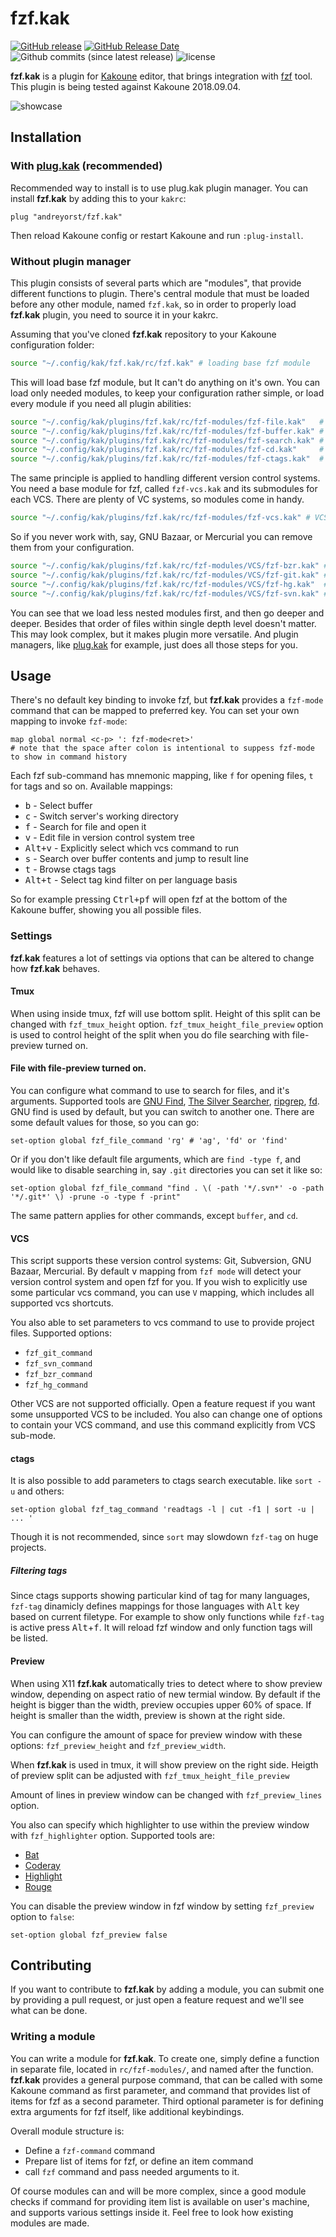 # fzf.kak

[![GitHub release](https://img.shields.io/github/release/andreyorst/fzf.kak.svg)](https://github.com/andreyorst/fzf.kak/releases)
[![GitHub Release Date](https://img.shields.io/github/release-date/andreyorst/fzf.kak.svg)](https://github.com/andreyorst/fzf.kak/releases)
![Github commits (since latest release)](https://img.shields.io/github/commits-since/andreyorst/fzf.kak/latest.svg)
![license](https://img.shields.io/github/license/andreyorst/fzf.kak.svg)

**fzf.kak** is a plugin for [Kakoune](https://github.com/mawww/kakoune) editor, that brings integration with [fzf](https://github.com/junegunn/fzf)
tool. This plugin is being tested against Kakoune 2018.09.04.

![showcase](https://user-images.githubusercontent.com/19470159/46813471-6ee76800-cd7f-11e8-89aa-123b3a5f9f1b.gif)

## Installation
### With **[plug.kak](https://github.com/andreyorst/plug.kak)** (recommended)
Recommended way to install is to use plug.kak plugin manager.
You can install **fzf.kak** by adding this to your `kakrc`:

```kak
plug "andreyorst/fzf.kak"
```

Then reload Kakoune config or restart Kakoune and run `:plug-install`. 

### Without plugin manager
This plugin consists of several parts which are "modules", that provide different functions to plugin.
There's central module that must be loaded before any other module, named `fzf.kak`, so in order to properly
load **fzf.kak** plugin, you need to source it in your kakrc.

Assuming that you've cloned **fzf.kak** repository to your Kakoune configuration folder:

```sh
source "~/.config/kak/fzf.kak/rc/fzf.kak" # loading base fzf module
```

This will load base fzf module, but It can't do anything on it's own. You can load only needed modules, to
keep your configuration rather simple, or load every module if you need all plugin abilities:

```sh
source "~/.config/kak/plugins/fzf.kak/rc/fzf-modules/fzf-file.kak"   # fzf file chooser
source "~/.config/kak/plugins/fzf.kak/rc/fzf-modules/fzf-buffer.kak" # switching buffers with fzf
source "~/.config/kak/plugins/fzf.kak/rc/fzf-modules/fzf-search.kak" # search within file contents
source "~/.config/kak/plugins/fzf.kak/rc/fzf-modules/fzf-cd.kak"     # change server's working directory
source "~/.config/kak/plugins/fzf.kak/rc/fzf-modules/fzf-ctags.kak"  # search for tag in your project ctags file
```

The same principle is applied to handling different version control systems. You need a base module for fzf,
called `fzf-vcs.kak` and its submodules for each VCS. There are plenty of VC systems, so modules come in handy.

```sh
source "~/.config/kak/plugins/fzf.kak/rc/fzf-modules/fzf-vcs.kak" # VCS base module
```

So if you never work with, say, GNU Bazaar, or Mercurial you can remove them from your configuration.

```sh
source "~/.config/kak/plugins/fzf.kak/rc/fzf-modules/VCS/fzf-bzr.kak" # GNU Bazaar support
source "~/.config/kak/plugins/fzf.kak/rc/fzf-modules/VCS/fzf-git.kak" # Git support module
source "~/.config/kak/plugins/fzf.kak/rc/fzf-modules/VCS/fzf-hg.kak"  # Mercurial VCS
source "~/.config/kak/plugins/fzf.kak/rc/fzf-modules/VCS/fzf-svn.kak" # Subversion module
```

You can see that we load less nested modules first, and then go deeper and deeper. Besides that order of
files within single depth level doesn't matter. This may look complex, but it makes plugin more versatile.
And plugin managers, like [plug.kak](https://github.com/andreyorst/plug.kak) for example, just does all
those steps for you.

## Usage
There's no default key binding to invoke fzf, but **fzf.kak** provides a `fzf-mode` command that can be mapped to preferred key.
You can set your own mapping to invoke `fzf-mode`:

```kak
map global normal <c-p> ': fzf-mode<ret>'
# note that the space after colon is intentional to suppess fzf-mode to show in command history
```

Each fzf sub-command has mnemonic mapping, like `f` for opening files, `t` for tags and so on.
Available mappings:
- <kbd>b</kbd>     - Select buffer
- <kbd>c</kbd>     - Switch server's working directory
- <kbd>f</kbd>     - Search for file and open it
- <kbd>v</kbd>     - Edit file in version control system tree
- <kbd>Alt+v</kbd> - Explicitly select which vcs command to run
- <kbd>s</kbd>     - Search over buffer contents and jump to result line
- <kbd>t</kbd>     - Browse ctags tags
- <kbd>Alt+t</kbd> - Select tag kind filter on per language basis 

So for example pressing  <kbd>Ctrl+p</kbd><kbd>f</kbd>  will  open  fzf  at  the
bottom of the Kakoune buffer, showing you all possible files.

### Settings
**fzf.kak** features a lot of settings via options that can be altered to change how **fzf.kak** behaves.

#### Tmux
When using inside tmux, fzf will use bottom split. Height of this split can be changed with `fzf_tmux_height` option.
`fzf_tmux_height_file_preview` option is used to control height of the split when you do file searching with file-preview turned on.

#### File with file-preview turned on.
You can configure what command to use to search for files, and it's arguments.
Supported tools are [GNU Find](https://www.gnu.org/software/findutils/), [The Silver Searcher](https://github.com/ggreer/the_silver_searcher), [ripgrep](https://github.com/BurntSushi/ripgrep), [fd](https://github.com/sharkdp/fd). GNU find is used by default, but you can switch to another one. There are some default values for those, so you can go:

```kak
set-option global fzf_file_command 'rg' # 'ag', 'fd' or 'find' 
```

Or if you don't like default file arguments, which are `find -type f`, and would like to disable searching in, say `.git` directories you can set it like so:

```kak
set-option global fzf_file_command "find . \( -path '*/.svn*' -o -path '*/.git*' \) -prune -o -type f -print"
```

The same pattern applies for other commands, except `buffer`, and `cd`.

#### VCS
This script supports these version control systems: Git, Subversion, GNU Bazaar, Mercurial.
By default <kbd>v</kbd> mapping from `fzf mode` will detect your version control system and open fzf for you.
If you wish to explicitly use some particular vcs command, you can use `V` mapping, which includes
all supported vcs shortcuts.

You also able to set parameters to vcs command to use to provide project files. Supported options:

* `fzf_git_command`
* `fzf_svn_command`
* `fzf_bzr_command`
* `fzf_hg_command`

Other VCS are not supported officially. Open a feature request if you want some unsupported VCS to be included.
You also can change one of options to contain your VCS command, and use this command explicitly from VCS sub-mode.

#### ctags
It is also possible to add parameters to ctags search executable. like `sort -u` and others:

```kak
set-option global fzf_tag_command 'readtags -l | cut -f1 | sort -u | ... ' 
```

Though it is not recommended, since `sort` may slowdown `fzf-tag` on huge projects.

##### Filtering tags
Since ctags supports showing particular kind of tag for many languages,
`fzf-tag` dinamicly defines mappings for those languages with <kbd>Alt</kbd> key based on current filetype.
For example to show only functions while `fzf-tag` is active press <kbd>Alt</kbd>+<kbd>f</kbd>.
It will reload fzf window and only function tags will be listed.

#### Preview
When using X11 **fzf.kak** automatically tries to detect where to show preview window, depending
on aspect ratio of new termial window. By default if the height is bigger than the width, preview occupies
upper 60% of space. If height is smaller than the width, preview is shown at the right side.

You can configure the amount of space for preview window with these options: `fzf_preview_height` and `fzf_preview_width`.

When **fzf.kak** is used in tmux, it will show preview on the right side. Heigth of preview split can be adjusted with
`fzf_tmux_height_file_preview`

Amount of lines in preview window can be changed with `fzf_preview_lines` option.

You also can specify which highlighter to use within the preview window with `fzf_highlighter` option. 
Supported tools are:

* [Bat](https://github.com/sharkdp/bat)
* [Coderay](https://github.com/rubychan/coderay)
* [Highlight](https://gitlab.com/saalen/highlight)
* [Rouge](https://github.com/jneen/rouge)

You can disable the preview window in fzf window by setting `fzf_preview` option to `false`:

```kak
set-option global fzf_preview false
```

## Contributing

If you want to contribute to **fzf.kak** by adding a module, you can submit one by providing a pull request,
or just open a feature request and we'll see what can be done.

### Writing a module

You can write a module for **fzf.kak**. To create one, simply define a function in separate file, located
in `rc/fzf-modules/`, and named after the function. **fzf.kak** provides a general purpose command, that can be called with some
Kakoune command as first parameter, and command that provides list of items for fzf as a second parameter. Third optional parameter is 
for defining extra arguments for fzf itself, like additional keybindings.

Overall module structure is:
* Define a `fzf-command` command
* Prepare list of items for fzf, or define an item command
* call `fzf` command and pass needed arguments to it.

Of course modules can and will be more complex, since a good module checks if command for providing item list is available on user's machine,
and supports various settings inside it. Feel free to look how existing modules are made.
